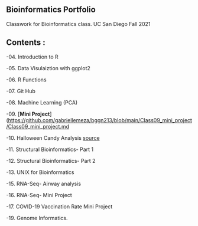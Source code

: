 ## Bioinformatics Portfolio 

Classwork for Bioinformatics class. UC San Diego Fall 2021

## Contents : 

-04. Introduction to R

-05. Data Visulaiztion with ggplot2

-06. R Functions 

-07. Git Hub

-08. Machine Learning (PCA)

-09. [**Mini Project**]
(https://github.com/gabriellemeza/bggn213/blob/main/Class09_mini_project/Class09_mini_project.md

-10. Halloween Candy Analysis [source](https://github.com/gabriellemeza/bggn213/blob/main/Class09_mini_project/Class10_CandyProject.Rmd)

-11. Structural Bioinformatics- Part 1

-12. Structural Bioinformatics- Part 2

-13. UNIX for Bioinformatics

-15. RNA-Seq- Airway analysis

-16. RNA-Seq- Mini Project

-17. COVID-19 Vaccination Rate Mini Project

-19. Genome Informatics. 





